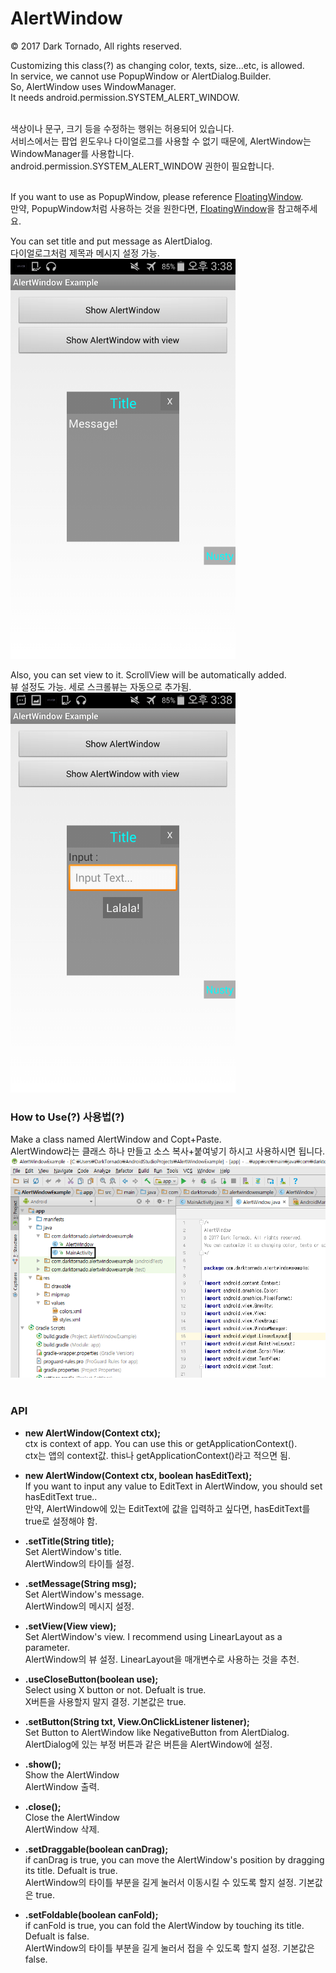 # AlertWindow

© 2017 Dark Tornado, All rights reserved.

Customizing this class(?) as changing color, texts, size...etc, is allowed.<br>
In service, we cannot use PopupWindow or AlertDialog.Builder.<br>
So, AlertWindow uses WindowManager.<br>
It needs android.permission.SYSTEM_ALERT_WINDOW.<br><br>

색상이나 문구, 크기 등을 수정하는 행위는 허용되어 있습니다.<br>
서비스에서는 팝업 윈도우나 다이얼로그를 사용할 수 없기 때문에, AlertWindow는 WindowManager를 사용합니다.<br>
android.permission.SYSTEM_ALERT_WINDOW 권한이 필요합니다.<br><br>

If you want to use as PopupWindow, please reference <a href="https://github.com/DarkTornado/FloatingWindow">FloatingWindow</a>.<br>
만약, PopupWindow처럼 사용하는 것을 원한다면, <a href="https://github.com/DarkTornado/FloatingWindow">FloatingWindow</a>을 참고해주세요.

You can set title and put message as AlertDialog.<br>
다이얼로그처럼 제목과 메시지 설정 가능.<br>
<img src="https://raw.githubusercontent.com/DarkTornado/AlertWindow/master/Example_Image_2.png" width="360">

Also, you can set view to it. ScrollView will be automatically added.<br>
뷰 설정도 가능. 세로 스크롤뷰는 자동으로 추가됨.<br>
<img src="https://raw.githubusercontent.com/DarkTornado/AlertWindow/master/Example_Image_3.png" width="360">

### How to Use(?) 사용법(?)
Make a class named AlertWindow and Copt+Paste.<br>
AlertWindow라는 클래스 하나 만들고 소스 복사+붙여넣기 하시고 사용하시면 됩니다.<br>
<img src="https://raw.githubusercontent.com/DarkTornado/AlertWindow/master/Example_Image_4.png" width="720">
<br><br>


### API

- <b>new AlertWindow(Context ctx);</b><br>
ctx is context of app. You can use this or getApplicationContext().<br>
ctx는 앱의 context값. this나 getApplicationContext()라고 적으면 됨.

- <b>new AlertWindow(Context ctx, boolean hasEditText);</b><br>
If you want to input any value to EditText in AlertWindow, you should set hasEditText true..<br>
만약, AlertWindow에 있는 EditText에 값을 입력하고 싶다면, hasEditText를 true로 설정해야 함.


- <b>.setTitle(String title);</b><br>
Set AlertWindow's title.<br>
AlertWindow의 타이틀 설정.

- <b>.setMessage(String msg);</b><br>
Set AlertWindow's message.<br>
AlertWindow의 메시지 설정.

- <b>.setView(View view);</b><br>
Set AlertWindow's view. I recommend using LinearLayout as a parameter.<br>
AlertWindow의 뷰 설정. LinearLayout을 매개변수로 사용하는 것을 추천.

- <b>.useCloseButton(boolean use);</b><br>
Select using X button or not. Defualt is true.<br>
X버튼을 사용할지 말지 결정. 기본값은 true.

- <b>.setButton(String txt, View.OnClickListener listener);</b><br>
Set Button to AlertWindow like NegativeButton from AlertDialog.<br>
AlertDialog에 있는 부정 버튼과 같은 버튼을 AlertWindow에 설정.

- <b>.show();</b><br>
Show the AlertWindow<br>
AlertWindow 출력.

- <b>.close();</b><br>
Close the AlertWindow<br>
AlertWindow 삭제.

- <b>.setDraggable(boolean canDrag);</b><br>
if canDrag is true, you can move the AlertWindow's position by dragging its title. Defualt is true.<br>
AlertWindow의 타이틀 부분을 길게 눌러서 이동시킬 수 있도록 할지 설정. 기본값은 true.

- <b>.setFoldable(boolean canFold);</b><br>
if canFold is true, you can fold the AlertWindow by touching its title. Defualt is false.<br>
AlertWindow의 타이틀 부분을 길게 눌러서 접을 수 있도록 할지 설정. 기본값은 false.

